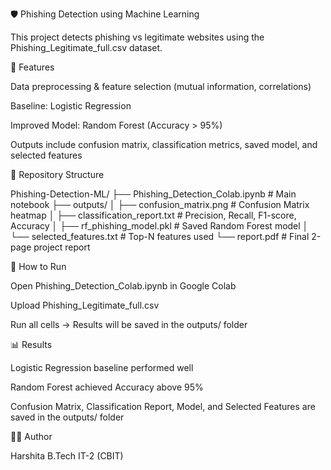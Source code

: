 🛡️ Phishing Detection using Machine Learning

This project detects phishing vs legitimate websites using the Phishing_Legitimate_full.csv dataset.

📌 Features

Data preprocessing & feature selection (mutual information, correlations)

Baseline: Logistic Regression

Improved Model: Random Forest (Accuracy > 95%)

Outputs include confusion matrix, classification metrics, saved model, and selected features

📂 Repository Structure

Phishing-Detection-ML/
├── Phishing_Detection_Colab.ipynb # Main notebook
├── outputs/
│ ├── confusion_matrix.png # Confusion Matrix heatmap
│ ├── classification_report.txt # Precision, Recall, F1-score, Accuracy
│ ├── rf_phishing_model.pkl # Saved Random Forest model
│ └── selected_features.txt # Top-N features used
└── report.pdf # Final 2-page project report

🚀 How to Run

Open Phishing_Detection_Colab.ipynb in Google Colab

Upload Phishing_Legitimate_full.csv

Run all cells → Results will be saved in the outputs/ folder

📊 Results

Logistic Regression baseline performed well

Random Forest achieved Accuracy above 95%

Confusion Matrix, Classification Report, Model, and Selected Features are saved in the outputs/ folder

👩‍💻 Author

Harshita
B.Tech IT-2 (CBIT)
